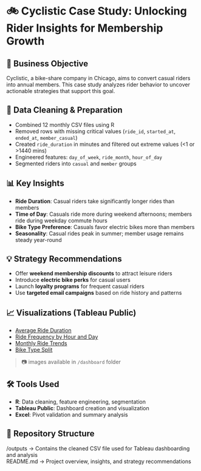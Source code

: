# 🚲 Cyclistic Case Study: Unlocking Rider Insights for Membership Growth

## 📌 Business Objective
Cyclistic, a bike-share company in Chicago, aims to convert casual riders into annual members. This case study analyzes rider behavior to uncover actionable strategies that support this goal.

## 🧹 Data Cleaning & Preparation
- Combined 12 monthly CSV files using R
- Removed rows with missing critical values (`ride_id`, `started_at`, `ended_at`, `member_casual`)
- Created `ride_duration` in minutes and filtered out extreme values (<1 or >1440 mins)
- Engineered features: `day_of_week`, `ride_month`, `hour_of_day`
- Segmented riders into `casual` and `member` groups

## 📊 Key Insights
- **Ride Duration**: Casual riders take significantly longer rides than members
- **Time of Day**: Casuals ride more during weekend afternoons; members ride during weekday commute hours
- **Bike Type Preference**: Casuals favor electric bikes more than members
- **Seasonality**: Casual rides peak in summer; member usage remains steady year-round

## 💡 Strategy Recommendations
- Offer **weekend membership discounts** to attract leisure riders
- Introduce **electric bike perks** for casual users
- Launch **loyalty programs** for frequent casual riders
- Use **targeted email campaigns** based on ride history and patterns

## 📈 Visualizations (Tableau Public)
- [Average Ride Duration](#)  
- [Ride Frequency by Hour and Day](#)  
- [Monthly Ride Trends](#)  
- [Bike Type Split](#)

> 📷 images available in `/dashboard` folder

## 🛠️ Tools Used
- **R**: Data cleaning, feature engineering, segmentation
- **Tableau Public**: Dashboard creation and visualization
- **Excel**: Pivot validation and summary analysis

## 📁 Repository Structure

/outputs → Contains the cleaned CSV file used for Tableau dashboarding and analysis  
README.md → Project overview, insights, and strategy recommendations  

